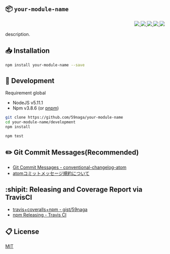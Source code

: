 :package: `your-module-name`
---

<p align="right">
  <a href="https://npmjs.org/package/your-module-name">
    <img src="https://img.shields.io/npm/v/your-module-name.svg?style=flat-square">
  </a>
  <a href="https://travis-ci.org/59naga/your-module-name">
    <img src="http://img.shields.io/travis/59naga/your-module-name.svg?style=flat-square">
  </a>
  <a href="https://codeclimate.com/github/59naga/your-module-name/coverage">
    <img src="https://img.shields.io/codeclimate/github/59naga/your-module-name.svg?style=flat-square">
  </a>
  <a href="https://codeclimate.com/github/59naga/your-module-name">
    <img src="https://img.shields.io/codeclimate/coverage/github/59naga/your-module-name.svg?style=flat-square">
  </a>
  <a href="https://gemnasium.com/59naga/your-module-name">
    <img src="https://img.shields.io/gemnasium/59naga/your-module-name.svg?style=flat-square">
  </a>
</p>

description.

:inbox_tray: Installation
---
```bash
npm install your-module-name --save
```

:wrench: Development
---
Requirement global
* NodeJS v5.11.1
* Npm v3.8.6 (or [pnpm](https://github.com/rstacruz/pnpm))

```bash
git clone https://github.com/59naga/your-module-name
cd your-module-name/development
npm install

npm test
```

<!-- begin optional. please remove  -->

:pencil2: Git Commit Messages(Recommended)
---
* [Git Commit Messages - conventional-changelog-atom](https://github.com/conventional-changelog/conventional-changelog-atom/blob/master/convention.md)
* [atomコミットメッセージ規約について](https://github.com/59798/emoji-commit-and-releases)

:shipit: Releasing and Coverage Report via TravisCI
---
* [travis+coveralls+npm - gist/59naga](https://gist.github.com/59naga/42278a7c9702411f506f#file-gistfile1-md)
* [npm Releasing - Travis CI](https://docs.travis-ci.com/user/deployment/npm)

<!-- end optional. please remove  -->

:clipboard: License
---
[MIT](http://59naga.mit-license.org/)
